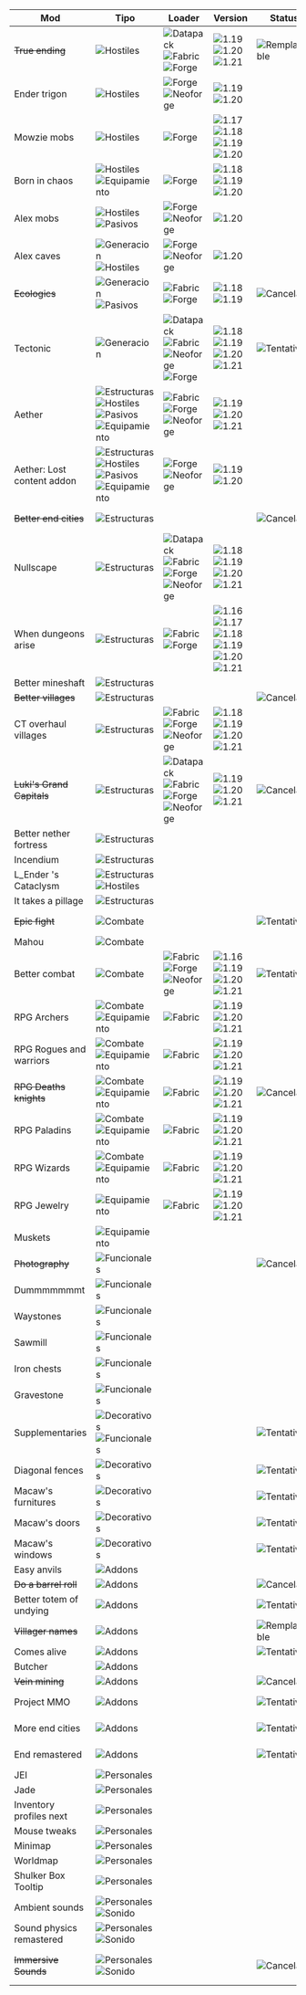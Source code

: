 | Mod                        | Tipo                                                  | Loader                                     | Version                                         | Status         | Notas                        |
| -------------------------- | ----------------------------------------------------- | ------------------------------------------ | ----------------------------------------------- | -------------- | ---------------------------- |
| ~~True ending~~            | ![Hostiles]                                           | ![Datapack] ![Fabric] ![Forge]             | ![1.19] ![1.20] ![1.21]                         | ![Remplazable] | Por Ender trigon             |
| Ender trigon               | ![Hostiles]                                           | ![Forge] ![Neoforge]                       | ![1.19] ![1.20]                                 |
| Mowzie mobs                | ![Hostiles]                                           | ![Forge]                                   | ![1.17] ![1.18] ![1.19] ![1.20]                 |
| Born in chaos              | ![Hostiles] ![Equipamiento]                           | ![Forge]                                   | ![1.18] ![1.19] ![1.20]                         |
| Alex mobs                  | ![Hostiles] ![Pasivos]                                | ![Forge] ![Neoforge]                       | ![1.20]                                         |
| Alex caves                 | ![Generacion] ![Hostiles]                             | ![Forge] ![Neoforge]                       | ![1.20]                                         |
| ~~Ecologics~~              | ![Generacion] ![Pasivos]                              | ![Fabric] ![Forge]                         | ![1.18] ![1.19]                                 | ![Cancelado]   | Alex mobs                    |
| Tectonic                   | ![Generacion]                                         | ![Datapack] ![Fabric] ![Neoforge] ![Forge] | ![1.18] ![1.19] ![1.20] ![1.21]                 | ![Tentativo]   | Distancias muy largas??      |
| Aether                     | ![Estructuras] ![Hostiles] ![Pasivos] ![Equipamiento] | ![Fabric] ![Forge] ![Neoforge]             | ![1.19] ![1.20] ![1.21]                         |
| Aether: Lost content addon | ![Estructuras] ![Hostiles] ![Pasivos] ![Equipamiento] | ![Forge] ![Neoforge]                       | ![1.19] ![1.20]                                 |                |
| ~~Better end cities~~      | ![Estructuras]                                        |                                            |                                                 | ![Cancelado]   | Por Nullscape                |
| Nullscape                  | ![Estructuras]                                        | ![Datapack] ![Fabric] ![Forge] ![Neoforge] | ![1.18] ![1.19] ![1.20] ![1.21]                 |
| When dungeons arise        | ![Estructuras]                                        | ![Fabric] ![Forge]                         | ![1.16] ![1.17] ![1.18] ![1.19] ![1.20] ![1.21] |
| Better mineshaft           | ![Estructuras]                                        |
| ~~Better villages~~        | ![Estructuras]                                        |                                            |                                                 | ![Cancelado]   |                              |
| CT overhaul villages       | ![Estructuras]                                        | ![Fabric] ![Forge] ![Neoforge]             | ![1.18] ![1.19] ![1.20] ![1.21]                 |                |                              |
| ~~Luki's Grand Capitals~~  | ![Estructuras]                                        | ![Datapack]![Fabric] ![Forge] ![Neoforge]  | ![1.19] ![1.20] ![1.21]                         | ![Cancelado]   | Por CT Overhaul villages     |
| Better nether fortress     | ![Estructuras]                                        |
| Incendium                  | ![Estructuras]                                        |
| L_Ender 's Cataclysm       | ![Estructuras] ![Hostiles]                            |
| It takes a pillage         | ![Estructuras]                                        |
| ~~Epic fight~~             | ![Combate]                                            |                                            |                                                 | ![Tentativo]   | No luce muy minecrafty       |
| Mahou                      | ![Combate]                                            |
| Better combat              | ![Combate]                                            | ![Fabric] ![Forge] ![Neoforge]             | ![1.16] ![1.19] ![1.20] ![1.21]                 | ![Tentativo]   | No luce muy minecrafty       |
| RPG Archers                | ![Combate] ![Equipamiento]                            | ![Fabric]                                  | ![1.19] ![1.20] ![1.21]                         |
| RPG Rogues and warriors    | ![Combate] ![Equipamiento]                            | ![Fabric]                                  | ![1.19] ![1.20] ![1.21]                         |
| ~~RPG Deaths knights~~     | ![Combate] ![Equipamiento]                            | ![Fabric]                                  | ![1.19] ![1.20] ![1.21]                         | ![Cancelado]   | Incompatible                 |
| RPG Paladins               | ![Combate] ![Equipamiento]                            | ![Fabric]                                  | ![1.19] ![1.20] ![1.21]                         |
| RPG Wizards                | ![Combate] ![Equipamiento]                            | ![Fabric]                                  | ![1.19] ![1.20] ![1.21]                         |
| RPG Jewelry                | ![Equipamiento]                                       | ![Fabric]                                  | ![1.19] ![1.20] ![1.21]                         |
| Muskets                    | ![Equipamiento]                                       |
| ~~Photography~~            | ![Funcionales]                                        |                                            |                                                 | ![Cancelado]   |
| Dummmmmmmt                 | ![Funcionales]                                        |
| Waystones                  | ![Funcionales]                                        |
| Sawmill                    | ![Funcionales]                                        |
| Iron chests                | ![Funcionales]                                        |
| Gravestone                 | ![Funcionales]                                        |
| Supplementaries            | ![Decorativos] ![Funcionales]                         |                                            |                                                 | ![Tentativo]   |
| Diagonal fences            | ![Decorativos]                                        |                                            |                                                 | ![Tentativo]   |
| Macaw's furnitures         | ![Decorativos]                                        |                                            |                                                 | ![Tentativo]   |
| Macaw's doors              | ![Decorativos]                                        |                                            |                                                 | ![Tentativo]   |
| Macaw's windows            | ![Decorativos]                                        |                                            |                                                 | ![Tentativo]   | Quieren decorativos?         |
| Easy anvils                | ![Addons]                                             |
| ~~Do a barrel roll~~       | ![Addons]                                             |                                            |                                                 | ![Cancelado]   | Molesto                      |
| Better totem of undying    | ![Addons]                                             |                                            |                                                 | ![Tentativo]   | Muy facil?                   |
| ~~Villager names~~         | ![Addons]                                             |                                            |                                                 | ![Remplazable] | Por MCA                      |
| Comes alive                | ![Addons]                                             |                                            |                                                 | ![Tentativo]   | Gustos                       |
| Butcher                    | ![Addons]                                             |
| ~~Vein mining~~            | ![Addons]                                             |                                            |                                                 | ![Cancelado]   |
| Project MMO                | ![Addons]                                             |                                            |                                                 | ![Tentativo]   | Muy complejo?                |
| More end cities            | ![Addons]                                             |                                            |                                                 | ![Tentativo]   | Muy complejo?                |
| End remastered             | ![Addons]                                             |                                            |                                                 | ![Tentativo]   | Muy complejo?                |
| JEI                        | ![Personales]                                         |
| Jade                       | ![Personales]                                         |
| Inventory profiles next    | ![Personales]                                         |
| Mouse tweaks               | ![Personales]                                         |
| Minimap                    | ![Personales]                                         |
| Worldmap                   | ![Personales]                                         |
| Shulker Box Tooltip        | ![Personales]                                         |
| Ambient sounds             | ![Personales] ![Sonido]                               |
| Sound physics remastered   | ![Personales] ![Sonido]                               |
| ~~Immersive Sounds~~       | ![Personales] ![Sonido]                               |                                            |                                                 | ![Cancelado]   | Por Sound physics remastered |

<!--Tipos-->

[Hostiles]: https://img.shields.io/badge/Hostiles-cc0000
[Pasivos]: https://img.shields.io/badge/Pasivos-ffffff
[Estructuras]: https://img.shields.io/badge/Estructuras-00db2f
[Generacion]: https://img.shields.io/badge/Generacion-dd8822
[Combate]: https://img.shields.io/badge/Combate-0000ff
[Equipamiento]: https://img.shields.io/badge/Equipamiento-ff00ff
[Funcionales]: https://img.shields.io/badge/Funcionales-ffa500
[Decorativos]: https://img.shields.io/badge/Decorativos-39b8db
[Addons]: https://img.shields.io/badge/Mejoras-008080
[Personales]: https://img.shields.io/badge/Personales-800080
[Sonido]: https://img.shields.io/badge/Sound-4

<!--Loaders-->

[Datapack]: https://img.shields.io/badge/Datapack-aaaaaa
[Fabric]: https://img.shields.io/badge/Fabric-dbb69b
[Forge]: https://img.shields.io/badge/Forge-959eef
[Neoforge]: https://img.shields.io/badge/NeoForge-f99e6b

<!--Versions-->

[1.16]: https://img.shields.io/badge/1.16.5-aaaaaa
[1.17]: https://img.shields.io/badge/1.17.1-aaaaaa
[1.18]: https://img.shields.io/badge/1.18.2-aaaaaa
[1.19]: https://img.shields.io/badge/1.19.2-aaaaaa
[1.20]: https://img.shields.io/badge/1.20.1-aaaaaa
[1.21]: https://img.shields.io/badge/1.21.1-aaaaaa

<!--Status-->

[Tentativo]: https://img.shields.io/badge/Tentativo-ffe72e
[Confirmado]: https://img.shields.io/badge/Confirmado-00a323
[Remplazable]: https://img.shields.io/badge/Remplazable-858585
[Conflicto]: https://img.shields.io/badge/Conflicto-0000dd
[Cancelado]: https://img.shields.io/badge/Cancelado-d61c1c
